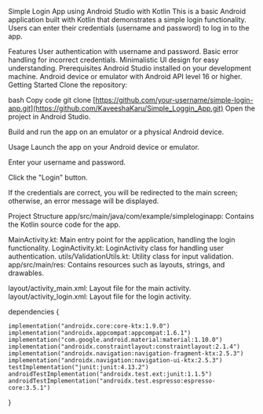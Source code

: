 Simple Login App using Android Studio with Kotlin
This is a basic Android application built with Kotlin that demonstrates a simple login functionality. Users can enter their credentials (username and password) to log in to the app.

Features
User authentication with username and password.
Basic error handling for incorrect credentials.
Minimalistic UI design for easy understanding.
Prerequisites
Android Studio installed on your development machine.
Android device or emulator with Android API level 16 or higher.
Getting Started
Clone the repository:

bash
Copy code
git clone [https://github.com/your-username/simple-login-app.git](https://github.com/KaveeshaKaru/Simple_Loggin_App.git)
Open the project in Android Studio.

Build and run the app on an emulator or a physical Android device.

Usage
Launch the app on your Android device or emulator.

Enter your username and password.

Click the "Login" button.

If the credentials are correct, you will be redirected to the main screen; otherwise, an error message will be displayed.

Project Structure
app/src/main/java/com/example/simpleloginapp: Contains the Kotlin source code for the app.

MainActivity.kt: Main entry point for the application, handling the login functionality.
LoginActivity.kt: LoginActivity class for handling user authentication.
utils/ValidationUtils.kt: Utility class for input validation.
app/src/main/res: Contains resources such as layouts, strings, and drawables.

layout/activity_main.xml: Layout file for the main activity.
layout/activity_login.xml: Layout file for the login activity.

dependencies {

    implementation("androidx.core:core-ktx:1.9.0")
    implementation("androidx.appcompat:appcompat:1.6.1")
    implementation("com.google.android.material:material:1.10.0")
    implementation("androidx.constraintlayout:constraintlayout:2.1.4")
    implementation("androidx.navigation:navigation-fragment-ktx:2.5.3")
    implementation("androidx.navigation:navigation-ui-ktx:2.5.3")
    testImplementation("junit:junit:4.13.2")
    androidTestImplementation("androidx.test.ext:junit:1.1.5")
    androidTestImplementation("androidx.test.espresso:espresso-core:3.5.1")
}
